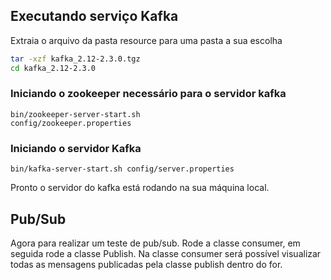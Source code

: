 ## Executando serviço Kafka
Extraia o arquivo da pasta resource para uma pasta a sua escolha

```bash
tar -xzf kafka_2.12-2.3.0.tgz
cd kafka_2.12-2.3.0
```

### Iniciando o zookeeper necessário para o servidor kafka
<code>bin/zookeeper-server-start.sh config/zookeeper.properties</code>

### Iniciando o servidor Kafka
<code>bin/kafka-server-start.sh config/server.properties</code>

Pronto o servidor do kafka está rodando na sua máquina local.

## Pub/Sub
Agora para realizar um teste de pub/sub.
Rode a classe consumer, em seguida rode a classe Publish.
Na classe consumer será possível visualizar todas as mensagens publicadas pela classe publish dentro do for.
